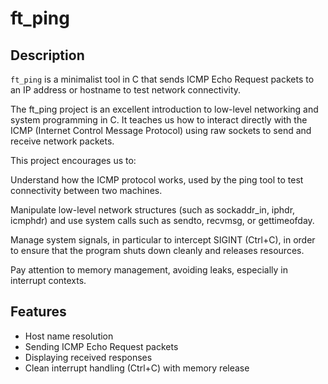 # ft_ping

## Description

`ft_ping` is a minimalist tool in C that sends ICMP Echo Request packets to an IP address or hostname to test network connectivity.

The ft_ping project is an excellent introduction to low-level networking and system programming in C. It teaches us how to interact directly with the ICMP (Internet Control Message Protocol) using raw sockets to send and receive network packets.

This project encourages us to:

Understand how the ICMP protocol works, used by the ping tool to test connectivity between two machines.


Manipulate low-level network structures (such as sockaddr_in, iphdr, icmphdr) and use system calls such as sendto, recvmsg, or gettimeofday.

Manage system signals, in particular to intercept SIGINT (Ctrl+C), in order to ensure that the program shuts down cleanly and releases resources.

Pay attention to memory management, avoiding leaks, especially in interrupt contexts.

## Features

- Host name resolution
- Sending ICMP Echo Request packets
- Displaying received responses
- Clean interrupt handling (Ctrl+C) with memory release